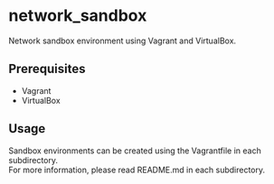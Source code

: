 # network_sandbox

Network sandbox environment using Vagrant and VirtualBox.

## Prerequisites

- Vagrant
- VirtualBox

## Usage

Sandbox environments can be created using the Vagrantfile in each subdirectory.  
For more information, please read README.md in each subdirectory.
